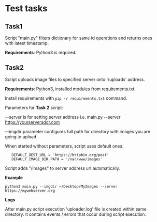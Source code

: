 # Test tasks

## Task1

Script "main.py" filters dictionary for same id operations and returns ones with latest timestamp.

**Requirements**: Python3 is required. 

## Task2
Script uploads image files to specified server onto '/uploads' address.

**Requirements**: Python3, installed modules from requirements.txt.

Install requirements with `pip -r requirements.txt` command.

Parameters for **Task 2** script:

--server is for setting server address i.e. 
main.py --server https://yourserveraddr.com

--imgdir parameter configures full path for directory with images you are going to upload

When started without parameters, script uses default ones. 

       DEFAULT_DEST_URL = 'https://httpbin.org/post'
       DEFAULT_IMAGE_DIR_PATH = '/var/www/images'

Script adds "/images" to server address url automatically. 

**Example**

    python3 main.py --imgdir ~/Desktop/MyImages --server https://mywebserver.org

**Logs**

After main.py script execution 'uploader.log' file is created within same directory. It contains events / errors that occur during script execution.
